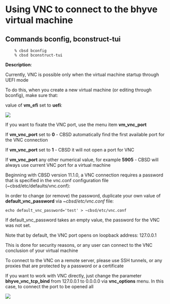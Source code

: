 # Using VNC to connect to the bhyve virtual machine

## Commands bconfig, bconstruct-tui

```
	% cbsd bconfig
	% cbsd bconstruct-tui
```

**Description**:

Currently, VNC is possible only when the virtual machine startup through UEFI mode

To do this, when you create a new virtual machine (or editing through bconfig), make sure that:

value of **vm\_efi** set to **uefi**:

![](http://www.bsdstore.ru/img/bcreate11.png)

If you want to fixate the VNC port, use the menu item **vm\_vnc\_port**

If **vm\_vnc\_port** set to **0** \- CBSD automatically find the first available port for the VNC connection

If **vm\_vnc\_port** set to **1** \- CBSD it will not open a port for VNC

If **vm\_vnc\_port** any other numerical value, for example **5905** \- CBSD will always use current VNC port for a virtual machine

Beginning with CBSD version 11.1.0, a VNC connection requires a password that is specified in the vnc.conf configuration file (~cbsd/etc/defaults/vnc.conf):

In order to change (or remove) the password, duplicate your own value of **default\_vnc\_password** via _~cbsd/etc/vnc.conf_ file:

```
echo default_vnc_password='test' > ~cbsd/etc/vnc.conf
```

If default\_vnc\_password takes an empty value, the password for the VNC was not set.

Note that by default, the VNC port opens on loopback address: 127.0.0.1

This is done for security reasons, or any user can connect to the VNC conclusion of your virtual machine

To connect to the VNC on a remote server, please use SSH tunnels, or any proxies that are protected by a password or a certificate

If you want to work with VNC directly, just change the parameter **bhyve\_vnc\_tcp\_bind** from 127.0.0.1 to 0.0.0.0 via **vnc\_options** menu. In this case, to connect the port to be opened all

![](http://www.bsdstore.ru/img/bcreate12.png)
